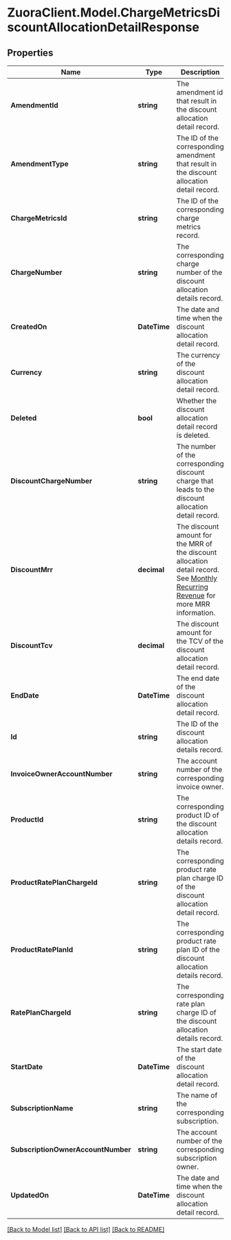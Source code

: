 # ZuoraClient.Model.ChargeMetricsDiscountAllocationDetailResponse

## Properties

Name | Type | Description | Notes
------------ | ------------- | ------------- | -------------
**AmendmentId** | **string** | The amendment id that result in the discount allocation detail record.  | [optional] 
**AmendmentType** | **string** | The ID of the corresponding amendment that result in the discount allocation detail record.  | [optional] 
**ChargeMetricsId** | **string** | The ID of the corresponding charge metrics record.  | [optional] 
**ChargeNumber** | **string** | The corresponding charge number of the discount allocation details record.  | [optional] 
**CreatedOn** | **DateTime** | The date and time when the discount allocation detail record.  | [optional] 
**Currency** | **string** | The currency of the discount allocation detail record.  | [optional] 
**Deleted** | **bool** | Whether the discount allocation detail record is deleted.  | [optional] 
**DiscountChargeNumber** | **string** | The number of the corresponding discount charge that leads to the discount allocation detail record.  | [optional] 
**DiscountMrr** | **decimal** | The discount amount for the MRR of the discount allocation detail record.  See [Monthly Recurring Revenue](https://knowledgecenter.zuora.com/Billing/Subscriptions/Customer_Accounts/A_How_to_Manage_Customer_Accounts/E_Key_Metrics/B_Monthly_Recurring_Revenue) for more MRR information.  | [optional] 
**DiscountTcv** | **decimal** | The discount amount for the TCV of the discount allocation detail record.  | [optional] 
**EndDate** | **DateTime** | The end date of the discount allocation detail record.  | [optional] 
**Id** | **string** | The ID of the discount allocation details record.  | [optional] 
**InvoiceOwnerAccountNumber** | **string** | The account number of the corresponding invoice owner.  | [optional] 
**ProductId** | **string** | The corresponding product ID of the discount allocation details record.  | [optional] 
**ProductRatePlanChargeId** | **string** | The corresponding product rate plan charge ID of the discount allocation detail record.  | [optional] 
**ProductRatePlanId** | **string** | The corresponding product rate plan ID of the discount allocation details record.  | [optional] 
**RatePlanChargeId** | **string** | The corresponding rate plan charge ID of the discount allocation details record.  | [optional] 
**StartDate** | **DateTime** | The start date of the discount allocation detail record.  | [optional] 
**SubscriptionName** | **string** | The name of the corresponding subscription.  | [optional] 
**SubscriptionOwnerAccountNumber** | **string** | The account number of the corresponding subscription owner.  | [optional] 
**UpdatedOn** | **DateTime** | The date and time when the discount allocation detail record.  | [optional] 

[[Back to Model list]](../README.md#documentation-for-models) [[Back to API list]](../README.md#documentation-for-api-endpoints) [[Back to README]](../README.md)

